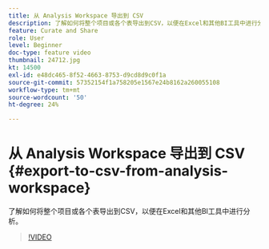 ```yaml
---
title: 从 Analysis Workspace 导出到 CSV
description: 了解如何将整个项目或各个表导出到CSV，以便在Excel和其他BI工具中进行分析。
feature: Curate and Share
role: User
level: Beginner
doc-type: feature video
thumbnail: 24712.jpg
kt: 14500
exl-id: e48dc465-8f52-4663-8753-d9cd8d9c0f1a
source-git-commit: 57352154f1a758205e1567e24b8162a260055108
workflow-type: tm+mt
source-wordcount: '50'
ht-degree: 24%

---
```


# 从 Analysis Workspace 导出到 CSV {#export-to-csv-from-analysis-workspace}

了解如何将整个项目或各个表导出到CSV，以便在Excel和其他BI工具中进行分析。

>[!VIDEO](https://video.tv.adobe.com/v/3429884/?quality=12&learn=on&captions=chi_hans)
